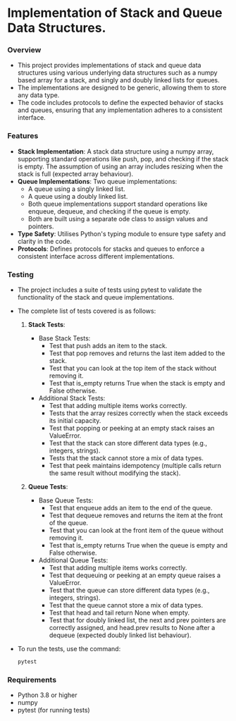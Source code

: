# Implementation of Stack and Queue Data Structures.

### Overview 
- This project provides implementations of stack and queue data structures using various underlying data structures such as a numpy based array for a stack, and singly and doubly linked lists for queues.
- The implementations are designed to be generic, allowing them to store any data type.
- The code includes protocols to define the expected behavior of stacks and queues, ensuring that any implementation adheres to a consistent interface.

### Features
- **Stack Implementation**: A stack data structure using a numpy array, supporting standard operations like push, pop, and checking if the stack is empty. The assumption of using an array includes resizing when the stack is full (expected array behaviour).
- **Queue Implementations**: Two queue implementations:
  - A queue using a singly linked list.
  - A queue using a doubly linked list.
  - Both queue implementations support standard operations like enqueue, dequeue, and checking if the queue is empty.
  - Both are built using a separate ode class to assign values and pointers.
- **Type Safety**: Utilises Python's typing module to ensure type safety and clarity in the code.
- **Protocols**: Defines protocols for stacks and queues to enforce a consistent interface across different implementations.

### Testing
- The project includes a suite of tests using pytest to validate the functionality of the stack and queue implementations.
- The complete list of tests covered is as follows:
    1. **Stack Tests**:
        - Base Stack Tests:
            - Test that push adds an item to the stack.
            - Test that pop removes and returns the last item added to the stack.
            - Test that you can look at the top item of the stack without removing it.
            - Test that is_empty returns True when the stack is empty and False otherwise.
        - Additional Stack Tests:
            - Test that adding multiple items works correctly.
            - Tests that the array resizes correctly when the stack exceeds its initial capacity.
            - Test that popping or peeking at an empty stack raises an ValueError.
            - Test that the stack can store different data types (e.g., integers, strings).
            - Tests that the stack cannot store a mix of data types.
            - Test that peek maintains idempotency (multiple calls return the same result without modifying the stack).

    2. **Queue Tests**:
        - Base Queue Tests:
            - Test that enqueue adds an item to the end of the queue.
            - Test that dequeue removes and returns the item at the front of the queue.
            - Test that you can look at the front item of the queue without removing it.
            - Test that is_empty returns True when the queue is empty and False otherwise.
        - Additional Queue Tests:
            - Test that adding multiple items works correctly.
            - Test that dequeuing or peeking at an empty queue raises a ValueError.
            - Test that the queue can store different data types (e.g., integers, strings).
            - Test that the queue cannot store a mix of data types.
            - Test that head and tail return None when empty.
            - Test that for doubly linked list, the next and prev pointers are correctly assigned, and head.prev results to None after a dequeue (expected doubly linked list behaviour).


- To run the tests, use the command:
  ```bash
  pytest
  ```

### Requirements
- Python 3.8 or higher
- numpy
- pytest (for running tests)




